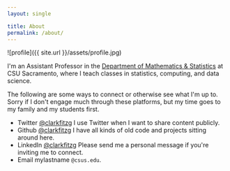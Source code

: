 ```yaml
---
layout: single

title: About
permalink: /about/
---
```


![profile]({{ site.url }}/assets/profile.jpg)

I'm an Assistant Professor in the [Department of Mathematics & Statistics](https://www.csus.edu/college/natural-sciences-mathematics/mathematics-statistics/) at CSU Sacramento, where I teach classes in statistics, computing, and data science.

The following are some ways to connect or otherwise see what I'm up to.
Sorry if I don't engage much through these platforms, but my time goes to my family and my students first.

- Twitter [@clarkfitzg](https://twitter.com/clarkfitzg)
    I use Twitter when I want to share content publicly.
- Github [@clarkfitzg](https://github.com/clarkfitzg)
    I have all kinds of old code and projects sitting around here.
- LinkedIn [@clarkfitzg](https://www.linkedin.com/in/clarkfitzg/)
    Please send me a personal message if you're inviting me to connect.
- Email mylastname `@csus.edu`.

